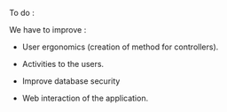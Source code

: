 To do :

We have to improve : 

* User ergonomics (creation of method for controllers).

* Activities to the users.

* Improve database security

* Web interaction of the application.

